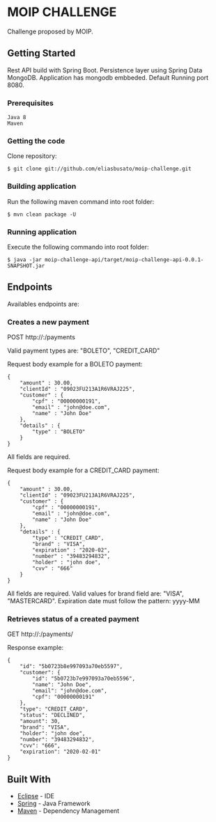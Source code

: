 # MOIP CHALLENGE

Challenge proposed by MOIP.

## Getting Started

Rest API build with Spring Boot. 
Persistence layer using Spring Data MongoDB. 
Application has mongodb embbeded.
Default Running port 8080.  

### Prerequisites

```
Java 8
Maven
```

### Getting the code

Clone repository:

```
$ git clone git://github.com/eliasbusato/moip-challenge.git
```

### Building application

Run the following maven command into root folder:

```
$ mvn clean package -U
```

### Running application

Execute the following commando into root folder:

```
$ java -jar moip-challenge-api/target/moip-challenge-api-0.0.1-SNAPSHOT.jar
```

## Endpoints

Availables endpoints are:

### Creates a new payment

POST http://<server>:<port>/payments

Valid payment types are: "BOLETO", "CREDIT_CARD"

Request body example for a BOLETO payment:

```
{
	"amount" : 30.00,
	"clientId" : "09023FU213A1R6VRAJ225",
	"customer" : {
		"cpf" : "00000000191",
		"email" : "john@doe.com",
		"name" : "John Doe"
	},
	"details" : {
		"type" : "BOLETO"
	}
}
```

All fields are required.

Request body example for a CREDIT_CARD payment:

```
{
	"amount" : 30.00,
	"clientId" : "09023FU213A1R6VRAJ225",
	"customer" : {
		"cpf" : "00000000191",
		"email" : "john@doe.com",
		"name" : "John Doe"
	},
	"details" : {
		"type" : "CREDIT_CARD",
		"brand" : "VISA",
		"expiration" : "2020-02",
		"number" : "39483294832",
		"holder" : "john doe",
		"cvv" : "666"
	}
}
```

All fields are required.
Valid values for brand field are: "VISA", "MASTERCARD".
Expiration date must follow the pattern: yyyy-MM

### Retrieves status of a created payment
	
GET http://<server>:<port>/payments/<paymentId>

Response example: 

```
{
    "id": "5b0723b8e997093a70eb5597",
    "customer": {
        "id": "5b0723b7e997093a70eb5596",
        "name": "John Doe",
        "email": "john@doe.com",
        "cpf": "00000000191"
    },
    "type": "CREDIT_CARD",
    "status": "DECLINED",
    "amount": 30,
    "brand": "VISA",
    "holder": "john doe",
    "number": "39483294832",
    "cvv": "666",
    "expiration": "2020-02-01"
}
```

## Built With

* [Eclipse](https://www.eclipse.org/) - IDE
* [Spring](https://spring.io/) - Java Framework
* [Maven](https://maven.apache.org/) - Dependency Management
